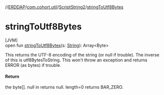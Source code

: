 //[ERDDAP](../../../index.md)/[com.cohort.util](../index.md)/[ScriptString2](index.md)/[stringToUtf8Bytes](string-to-utf8-bytes.md)

# stringToUtf8Bytes

[JVM]\
open fun [stringToUtf8Bytes](string-to-utf8-bytes.md)(s: [String](https://docs.oracle.com/en/java/javase/17/docs/api/java.base/java/lang/String.html)): Array&lt;Byte&gt;

This returns the UTF-8 encoding of the string (or null if trouble). The inverse of this is utf8BytesToString. This won't throw an exception and returns ERROR (as bytes) if trouble.

#### Return

the byte[]. null in returns null. length=0 returns BAR_ZERO.